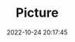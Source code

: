 ---
weight: 1
images:
- /images/edited/215.jpeg
title: Picture
date: 2022-10-24 20:17:45
tags: [luminar neo,work,person,cup,car]
---